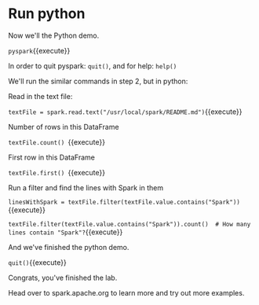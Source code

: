 # Run python
Now we'll the Python demo.

`pyspark`{{execute}}

In order to quit pyspark: `quit()`, and for help: `help()`

We'll run the similar commands in step 2, but in python:

Read in the text file:

`textFile = spark.read.text("/usr/local/spark/README.md")`{{execute}}

 Number of rows in this DataFrame

`textFile.count() `{{execute}}

First row in this DataFrame

`textFile.first() `{{execute}}

Run a filter and find the lines with Spark in them

`linesWithSpark = textFile.filter(textFile.value.contains("Spark"))`{{execute}}

`textFile.filter(textFile.value.contains("Spark")).count()  # How many lines contain "Spark"?`{{execute}}

And we've finished the python demo.

`quit()`{{execute}}

Congrats, you've finished the lab.

Head over to spark.apache.org to learn more and try out more examples. 
